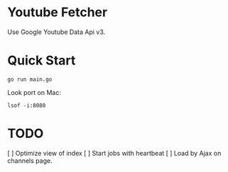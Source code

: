 # Youtube Fetcher

Use Google Youtube Data Api v3.

# Quick Start

```
go run main.go
```

Look port on Mac:
```
lsof -i:8080
```

# TODO

[ ] Optimize view of index
[ ] Start jobs with heartbeat
[ ] Load by Ajax on channels page.

